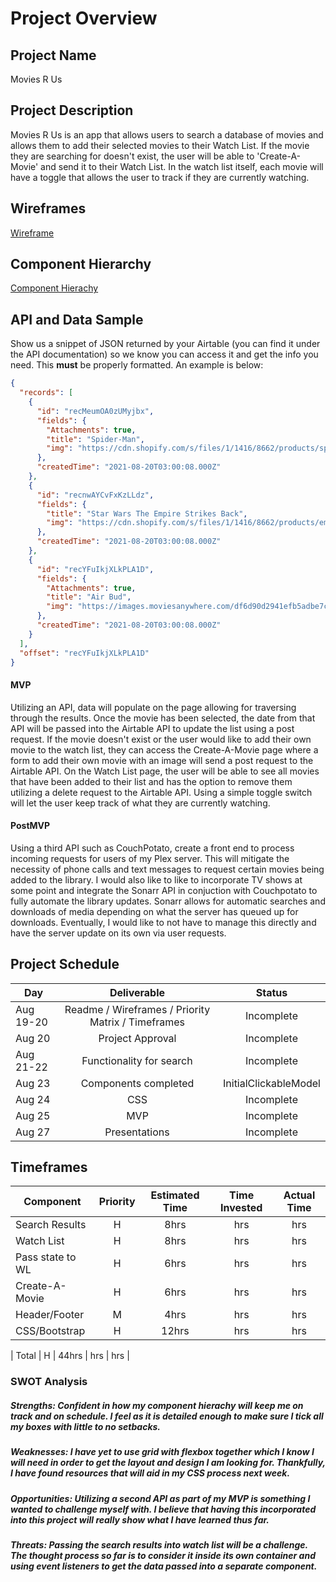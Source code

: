 # Project Overview

## Project Name

Movies R Us

## Project Description

Movies R Us is an app that allows users to search a database of movies and allows them to add their selected movies to their Watch List. If the movie they are searching for doesn't exist, the user will be able to 'Create-A-Movie' and send it to their Watch List. In the watch list itself, each movie will have a toggle that allows the user to track if they are currently watching.

## Wireframes

[Wireframe](https://i.imgur.com/VQMH1Ny.png)

## Component Hierarchy

[Component Hierachy](https://i.imgur.com/k319MCE.png)

## API and Data Sample

Show us a snippet of JSON returned by your Airtable (you can find it under the API documentation) so we know you can access it and get the info you need. This **must** be properly formatted. An example is below:

```json
{
  "records": [
    {
      "id": "recMeumOA0zUMyjbx",
      "fields": {
        "Attachments": true,
        "title": "Spider-Man",
        "img": "https://cdn.shopify.com/s/files/1/1416/8662/products/spiderman_2002_fr_teaser_original_film_art_b1d2b372-290c-4574-805c-e5503a1f4756_5000x.jpg?v=16232..."
      },
      "createdTime": "2021-08-20T03:00:08.000Z"
    },
    {
      "id": "recnwAYCvFxKzLLdz",
      "fields": {
        "title": "Star Wars The Empire Strikes Back",
        "img": "https://cdn.shopify.com/s/files/1/1416/8662/products/empire_strikes_back_1980_original_film_art_5000x.jpg?v=1579925333"
      },
      "createdTime": "2021-08-20T03:00:08.000Z"
    },
    {
      "id": "recYFuIkjXLkPLA1D",
      "fields": {
        "Attachments": true,
        "title": "Air Bud",
        "img": "https://images.moviesanywhere.com/df6d90d2941efb5adbe7cd8a2446be74/8e8e32b4-fb54-44b9-83ac-5dd6a346a6d6.jpg?h=375&resize=fit&w=250"
      },
      "createdTime": "2021-08-20T03:00:08.000Z"
    }
  ],
  "offset": "recYFuIkjXLkPLA1D"
}
```

#### MVP
Utilizing an API, data will populate on the page allowing for traversing through the results. Once the movie has been selected, the date from that API will be passed into the Airtable API to update the list using a post request. If the movie doesn't exist or the user would like to add their own movie to the watch list, they can access the Create-A-Movie page where a form to add their own movie with an image will send a post request to the Airtable API. 
On the Watch List page, the user will be able to see all movies that have been added to their list and has the option to remove them utilizing a delete request to the Airtable API. 
Using a simple toggle switch will let the user keep track of what they are currently watching.


#### PostMVP

Using a third API such as CouchPotato, create a front end to process incoming requests for users of my Plex server. This will mitigate the necessity of phone calls and text messages to request certain movies being added to the library. 
I would also like to like to incorporate TV shows at some point and integrate the Sonarr API in conjuction with Couchpotato to fully automate the library updates. Sonarr allows for automatic searches and downloads of media depending on what the server has queued up for downloads. Eventually, I would like to not have to manage this directly and have the server update on its own via user requests.

## Project Schedule



| Day       |                    Deliverable                     |        Status         |
| --------- | :------------------------------------------------: | :-------------------: |
| Aug 19-20 | Readme / Wireframes / Priority Matrix / Timeframes |      Incomplete       |
| Aug 20    |                  Project Approval                  |      Incomplete       |
| Aug 21-22 |              Functionality for search              |      Incomplete       |
| Aug 23    |                Components completed                | InitialClickableModel |
| Aug 24    |                        CSS                         |      Incomplete       |
| Aug 25    |                        MVP                         |      Incomplete       |
| Aug 27    |                   Presentations                    |      Incomplete       |

## Timeframes

| Component        | Priority | Estimated Time | Time Invested | Actual Time |
| ---------------- | :------: | :------------: | :-----------: | :---------: |
| Search Results   |    H     |      8hrs      |      hrs      |     hrs     |
| Watch List       |    H     |      8hrs      |      hrs      |     hrs     |
| Pass state to WL |    H     |      6hrs      |      hrs      |     hrs     |
| Create-A-Movie   |    H     |      6hrs      |      hrs      |     hrs     |
| Header/Footer    |    M     |      4hrs      |      hrs      |     hrs     |
| CSS/Bootstrap    |    H     |     12hrs      |      hrs      |     hrs     |

| Total | H | 44hrs | hrs | hrs |

### SWOT Analysis

##### Strengths: Confident in how my component hierachy will keep me on track and on schedule. I feel as it is detailed enough to make sure I tick all my boxes with little to no setbacks. 

##### Weaknesses: I have yet to use grid with flexbox together which I know I will need in order to get the layout and design I am looking for. Thankfully, I have found resources that will aid in my CSS process next week. 

##### Opportunities: Utilizing a second API as part of my MVP is something I wanted to challenge myself with. I believe that having this incorporated into this project will really show what I have learned thus far. 

##### Threats: Passing the search results into watch list will be a challenge. The thought process so far is to consider it inside its own container and using event listeners to get the data passed into a separate component. 
